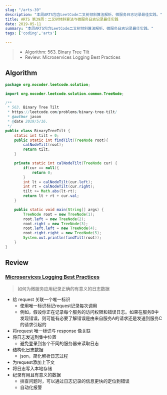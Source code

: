 ```yaml
---
slug: "/arts-39"
description: "本周ARTS包含LeetCode二叉树倾斜算法解析、微服务日志记录最佳实践。"
title: ARTS 第39周：二叉树倾斜算法与微服务日志记录最佳实践
date: 2019-05-11
summary: "本周ARTS包含LeetCode二叉树倾斜算法解析、微服务日志记录最佳实践。"
tags: ['coding','arts']

---
```


> - Algorithm: 563. Binary Tree Tilt
> - Review: Microservices Logging Best Practices

## Algorithm

```java
package org.nocoder.leetcode.solution;

import org.nocoder.leetcode.solution.common.TreeNode;

/**
 * 563. Binary Tree Tilt
 * https://leetcode.com/problems/binary-tree-tilt/
 * @author jason
 * @date 2019/5/16.
 */
public class BinaryTreeTilt {
    static int tilt = 0;
    public static int findTilt(TreeNode root){
        calNodeTilt(root);
        return tilt;
    }

    private static int calNodeTilt(TreeNode cur) {
        if(cur == null){
            return 0;
        }
        int lt = calNodeTilt(cur.left);
        int rt = calNodeTilt(cur.right);
        tilt += Math.abs(lt-rt);
        return lt + rt + cur.val;
    }

    public static void main(String[] args) {
        TreeNode root = new TreeNode(1);
        root.left = new TreeNode(2);
        root.right = new TreeNode(3);
        root.left.left = new TreeNode(4);
        root.right.right = new TreeNode(5);
        System.out.println(findTilt(root));
    }
}
```


## Review

### [Microservices Logging Best Practices](https://dzone.com/articles/microservices-logging-best-practices)

>  如何为微服务应用纪录正确的有意义的日志数据

- 给 request 关联一个唯一标识
  - 使用唯一标识标记request记录每次调用
  - 例如，假设你正在记录每个服务的访问权限和错误日志。如果在服务B中发现错误，则可能有必要了解错误是由来自服务A的请求还是发送到服务C的请求引起的
- 将request 唯一标识与 response 像关联
- 将日志发送到集中位置
  - 避免登录到各个不同的服务器来读取日志
- 结构化日志数据
  - json，简化解析日志过程
- 为request添加上下文
- 将日志写入本地存储
- 纪录有用且有意义的数据
  - 排查问题时，可以通过日志记录的信息更快的定位到错误
  - 自动化报警

